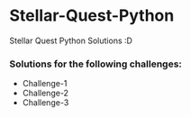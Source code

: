 # Stellar-Quest-Python
Stellar Quest Python Solutions :D

### Solutions for the following challenges:
* Challenge-1
* Challenge-2
* Challenge-3
